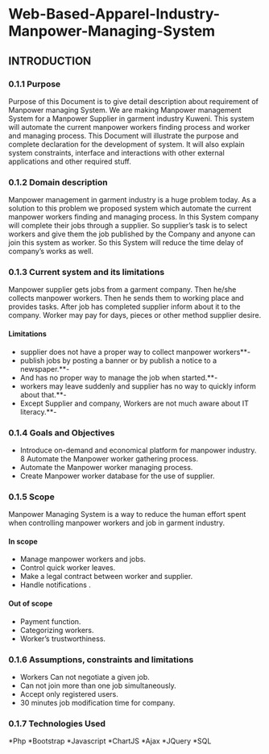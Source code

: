 # Web-Based-Apparel-Industry-Manpower-Managing-System



## INTRODUCTION
### 0.1.1 Purpose
Purpose of this Document is to give detail description about  requirement of Manpower managing System. We are making Manpower management System for a Manpower Supplier in garment industry Kuweni. This system will automate the current manpower workers finding process and worker and managing process. This Document will illustrate the purpose and complete declaration for the development of system. It will also explain system constraints, interface and interactions with other external applications and other required stuff.

### 0.1.2 Domain description
Manpower management in garment industry is a huge problem today. As a solution to this problem we proposed system which automate the current manpower workers finding and managing process. In this System company will complete their jobs through a supplier. So supplier’s task is to select workers and give them the job published by the Company and anyone can join this system as worker. So this System will reduce the time delay of company’s works as well.

### 0.1.3 Current system and its limitations
Manpower supplier gets jobs from a garment company. Then he/she collects manpower workers. Then he sends them to working place and provides tasks. After job has completed supplier inform about it to the company. Worker may pay for days, pieces or other method supplier desire.

#### Limitations
* supplier does not have a proper way to collect manpower workers**-
* publish jobs by posting a banner or by publish a notice to a newspaper.**-
* And has no proper way to manage the job when started.**-
* workers may leave suddenly and supplier has no way to quickly inform about that.**-
* Except Supplier and company, Workers are not much aware about IT literacy.**-

### 0.1.4 Goals and Objectives
* Introduce on-demand and economical platform for manpower industry. 
8 Automate the Manpower worker gathering process.
* Automate the Manpower worker managing process.
* Create Manpower worker database for the use of supplier.


### 0.1.5 Scope
Manpower Managing System is a way to reduce the human effort spent when controlling manpower workers and job in garment industry.
#### In scope
* Manage manpower workers and jobs.
* Control quick worker leaves.
* Make a legal contract between worker and supplier.
* Handle notifications .
#### Out of scope
* Payment function.
* Categorizing workers.
* Worker’s trustworthiness.

### 0.1.6 Assumptions, constraints and limitations 
* Workers Can not negotiate a given job.
* Can not join more than one job simultaneously.
* Accept only registered users.
* 30 minutes job modification time for company.

### 0.1.7 Technologies Used
*Php
*Bootstrap
*Javascript
*ChartJS
*Ajax
*JQuery
*SQL

